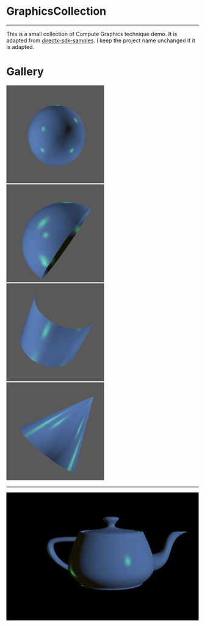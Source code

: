 # GraphicsCollection
---
This is a small collection of Compute Graphics technique demo. It is adapted from [directx-sdk-samples](https://github.com/walbourn/directx-sdk-samples).
I keep the project name unchanged if it is adapted.

# Gallery

![sphere phong model](./demo/demo-sphere-phong.png)
![half sphere phong intel](./demo/half-sphere-phong-intel.png)
![half cylinder phong intel](./demo/half-cylinder-phong-intel.png)
![half cone phong intel](./demo/half-cone-phong-intel.png)

---
![teapot](./demo/teapot-phong.png)
